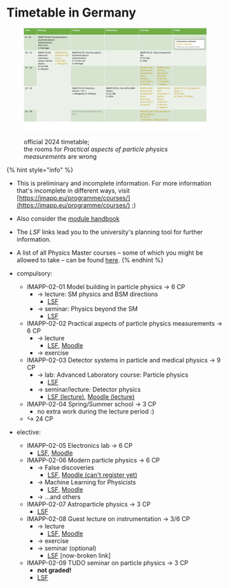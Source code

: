 # Timetable in Germany

<figure><img src="../.gitbook/assets/schedule_2024.png" alt=""><figcaption><p>official 2024 timetable; <br>the rooms for <em>Practical aspects of particle physics measurements</em> are wrong</p></figcaption></figure>

{% hint style="info" %}
* This is preliminary and incomplete information. For more information that's incomplete in different ways, visit [https://imapp.eu/programme/courses/](https://imapp.eu/programme/courses/) ;)
* Also consider the [module handbook](https://imapp.eu/wp-content/uploads/2023/09/module-handbook-v2.2.pdf)
* The _LSF_ links lead you to the university's planning tool for further information.
* A list of all Physics Master courses – some of which you might be allowed to take – can be found [here](https://www.lsf.tu-dortmund.de/qisserver/rds?state=wtree\&search=1\&trex=step\&root120241=176028|175663|176925\&P.vx=kurz).
{% endhint %}

* compulsory:
  * IMAPP-02-01 Model building in particle physics → 6 CP
    * → lecture: SM physics and BSM directions
      * [LSF](https://www.lsf.tu-dortmund.de/qisserver/rds?state=verpublish\&status=init\&vmfile=no\&publishid=292773\&moduleCall=webInfo\&publishConfFile=webInfo\&publishSubDir=veranstaltung)
    * → seminar: Physics beyond the SM
      * [LSF](https://www.lsf.tu-dortmund.de/qisserver/rds?state=verpublish\&status=init\&vmfile=no\&publishid=292677\&moduleCall=webInfo\&publishConfFile=webInfo\&publishSubDir=veranstaltung)
  * IMAPP-02-02 Practical aspects of particle physics measurements → 6 CP
    * → lecture
      * [LSF](https://www.lsf.tu-dortmund.de/qisserver/rds?state=verpublish\&status=init\&vmfile=no\&publishid=292718\&moduleCall=webInfo\&publishConfFile=webInfo\&publishSubDir=veranstaltung), [Moodle](https://moodle.tu-dortmund.de/course/view.php?id=45803)
    * → exercise
  * IMAPP-02-03 Detector systems in particle and medical physics → 9 CP
    * → lab: Advanced Laboratory course: Particle physics
      * [LSF](https://www.lsf.tu-dortmund.de/qisserver/rds?state=verpublish\&status=init\&vmfile=no\&publishid=292688\&moduleCall=webInfo\&publishConfFile=webInfo\&publishSubDir=veranstaltung)
    * → seminar/lecture: Detector physics
      * [LSF (lecture)](https://www.lsf.tu-dortmund.de/qisserver/rds?state=verpublish\&status=init\&vmfile=no\&publishid=297230\&moduleCall=webInfo\&publishConfFile=webInfo\&publishSubDir=veranstaltung), [Moodle (lecture)](https://moodle.tu-dortmund.de/course/view.php?id=45820)
  * IMAPP-02-04 Spring/Summer school → 3 CP
    * no extra work during the lecture period :)
  * ↪ 24 CP
* elective:
  * IMAPP-02-05 Electronics lab → 6 CP
    * [LSF](https://www.lsf.tu-dortmund.de/qisserver/rds?state=verpublish\&status=init\&vmfile=no\&publishid=292680\&moduleCall=webInfo\&publishConfFile=webInfo\&publishSubDir=veranstaltung), [Moodle](https://moodle.tu-dortmund.de/course/view.php?id=45904)
  * IMAPP-02-06 Modern particle physics → 6 CP
    * → False discoveries
      * [LSF](https://www.lsf.tu-dortmund.de/qisserver/rds?state=verpublish\&status=init\&vmfile=no\&publishid=292700\&moduleCall=webInfo\&publishConfFile=webInfo\&publishSubDir=veranstaltung), [Moodle (can't register yet)](https://moodle.tu-dortmund.de/enrol/index.php?id=44947)
    * → Machine Learning for Physicists
      * [LSF](https://www.lsf.tu-dortmund.de/qisserver/rds?state=verpublish\&status=init\&vmfile=no\&publishid=292706\&moduleCall=webInfo\&publishConfFile=webInfo\&publishSubDir=veranstaltung), [Moodle](https://moodle.tu-dortmund.de/course/view.php?id=45499)
    * → …and others
  * IMAPP-02-07 Astroparticle physics → 3 CP
    * [LSF](https://www.lsf.tu-dortmund.de/qisserver/rds?state=verpublish\&status=init\&vmfile=no\&publishid=292633\&moduleCall=webInfo\&publishConfFile=webInfo\&publishSubDir=veranstaltung)
  * IMAPP-02-08 Guest lecture on instrumentation → 3/6 CP
    * → lecture
      * [LSF](https://www.lsf.tu-dortmund.de/qisserver/rds?state=verpublish\&status=init\&vmfile=no\&publishid=292725\&moduleCall=webInfo\&publishConfFile=webInfo\&publishSubDir=veranstaltung), [Moodle](https://moodle.tu-dortmund.de/course/view.php?id=45809)
    * → exercise
    * → seminar (optional)
      * [LSF](https://www.lsf.tu-dortmund.de/qisserver/rds?state=verpublish\&status=init\&vmfile=no\&publishid=292777\&moduleCall=webInfo\&publishConfFile=webInfo\&publishSubDir=veranstaltung) \[now-broken link]
  * IMAPP-02-09 TUDO seminar on particle physics → 3 CP
    * **not graded!**
    * [LSF](https://www.lsf.tu-dortmund.de/qisserver/rds?state=verpublish\&status=init\&vmfile=no\&publishid=292691\&moduleCall=webInfo\&publishConfFile=webInfo\&publishSubDir=veranstaltung)
